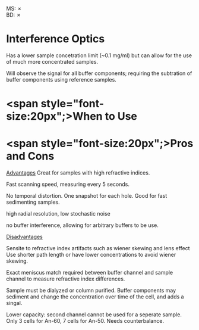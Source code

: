 <br>
MS: &#x2717;
<br>
BD: &#x2717;

# Interference Optics

Has a lower sample concetration limit (~0.1 mg/ml) but can allow for the use of much more concentrated samples.

Will observe the signal for all buffer components; requiring the subtration of buffer components using reference samples.

# <span style="font-size:20px";>When to Use</span>

# <span style="font-size:20px";>Pros and Cons</span>

<u>Advantages</u>
Great for samples with high refractive indices.

Fast scanning speed, measuring every 5 seconds.

No temporal distortion. One snapshot for each hole. Good for fast sedimenting samples.

high radial resolution, low stochastic noise

no buffer interference, allowing for arbitrary buffers to be use.

<u>Disadvantages</u>

Sensite to refractive index artifacts such as wiener skewing and lens effect
Use shorter path length or have lower concentrations to avoid wiener skewing.

Exact meniscus match required between buffer channel and sample channel to measure refractive index differences.

Sample must be dialyzed or column purified. Buffer components may sediment and change the concentration over time of the cell, and adds a singal.

Lower capacity: second channel cannot be used for a seperate sample. Only 3 cells for An-60,  7 cells for An-50. Needs counterbalance.

